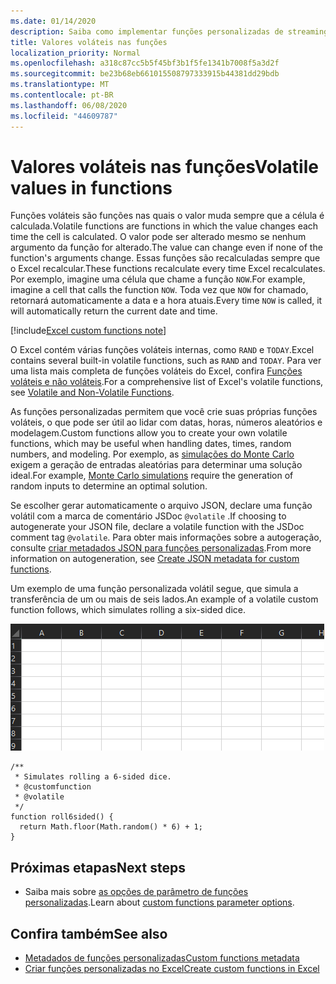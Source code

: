 ```yaml
---
ms.date: 01/14/2020
description: Saiba como implementar funções personalizadas de streaming volátil e offline.
title: Valores voláteis nas funções
localization_priority: Normal
ms.openlocfilehash: a318c87cc5b5f45bf3b1f5fe1341b7008f5a3d2f
ms.sourcegitcommit: be23b68eb661015508797333915b44381dd29bdb
ms.translationtype: MT
ms.contentlocale: pt-BR
ms.lasthandoff: 06/08/2020
ms.locfileid: "44609787"
---
```

# <a name="volatile-values-in-functions"></a><span data-ttu-id="eea30-103">Valores voláteis nas funções</span><span class="sxs-lookup"><span data-stu-id="eea30-103">Volatile values in functions</span></span>

<span data-ttu-id="eea30-104">Funções voláteis são funções nas quais o valor muda sempre que a célula é calculada.</span><span class="sxs-lookup"><span data-stu-id="eea30-104">Volatile functions are functions in which the value changes each time the cell is calculated.</span></span> <span data-ttu-id="eea30-105">O valor pode ser alterado mesmo se nenhum argumento da função for alterado.</span><span class="sxs-lookup"><span data-stu-id="eea30-105">The value can change even if none of the function's arguments change.</span></span> <span data-ttu-id="eea30-106">Essas funções são recalculadas sempre que o Excel recalcular.</span><span class="sxs-lookup"><span data-stu-id="eea30-106">These functions recalculate every time Excel recalculates.</span></span> <span data-ttu-id="eea30-107">Por exemplo, imagine uma célula que chame a função `NOW`.</span><span class="sxs-lookup"><span data-stu-id="eea30-107">For example, imagine a cell that calls the function `NOW`.</span></span> <span data-ttu-id="eea30-108">Toda vez que `NOW` for chamado, retornará automaticamente a data e a hora atuais.</span><span class="sxs-lookup"><span data-stu-id="eea30-108">Every time `NOW` is called, it will automatically return the current date and time.</span></span>

[!include[Excel custom functions note](../includes/excel-custom-functions-note.md)]

<span data-ttu-id="eea30-109">O Excel contém várias funções voláteis internas, como `RAND` e `TODAY`.</span><span class="sxs-lookup"><span data-stu-id="eea30-109">Excel contains several built-in volatile functions, such as `RAND` and `TODAY`.</span></span> <span data-ttu-id="eea30-110">Para ver uma lista mais completa de funções voláteis do Excel, confira [Funções voláteis e não voláteis](/office/client-developer/excel/excel-recalculation#volatile-and-non-volatile-functions).</span><span class="sxs-lookup"><span data-stu-id="eea30-110">For a comprehensive list of Excel's volatile functions, see [Volatile and Non-Volatile Functions](/office/client-developer/excel/excel-recalculation#volatile-and-non-volatile-functions).</span></span>

<span data-ttu-id="eea30-111">As funções personalizadas permitem que você crie suas próprias funções voláteis, o que pode ser útil ao lidar com datas, horas, números aleatórios e modelagem.</span><span class="sxs-lookup"><span data-stu-id="eea30-111">Custom functions allow you to create your own volatile functions, which may be useful when handling dates, times, random numbers, and modeling.</span></span> <span data-ttu-id="eea30-112">Por exemplo, as [simulações do Monte Carlo](https://en.wikipedia.org/wiki/Monte_Carlo_method) exigem a geração de entradas aleatórias para determinar uma solução ideal.</span><span class="sxs-lookup"><span data-stu-id="eea30-112">For example, [Monte Carlo simulations](https://en.wikipedia.org/wiki/Monte_Carlo_method) require the generation of random inputs to determine an optimal solution.</span></span>

<span data-ttu-id="eea30-113">Se escolher gerar automaticamente o arquivo JSON, declare uma função volátil com a marca de comentário JSDoc `@volatile` .</span><span class="sxs-lookup"><span data-stu-id="eea30-113">If choosing to autogenerate your JSON file, declare a volatile function with the JSDoc comment tag `@volatile`.</span></span> <span data-ttu-id="eea30-114">Para obter mais informações sobre a autogeração, consulte [criar metadados JSON para funções personalizadas](custom-functions-json-autogeneration.md).</span><span class="sxs-lookup"><span data-stu-id="eea30-114">From more information on autogeneration, see [Create JSON metadata for custom functions](custom-functions-json-autogeneration.md).</span></span>

<span data-ttu-id="eea30-115">Um exemplo de uma função personalizada volátil segue, que simula a transferência de um ou mais de seis lados.</span><span class="sxs-lookup"><span data-stu-id="eea30-115">An example of a volatile custom function follows, which simulates rolling a six-sided dice.</span></span>

![Um gif mostrando uma função personalizada, retornando um valor aleatório para simular a rolagem de um e seis lados](../images/six-sided-die.gif)

```JS
/**
 * Simulates rolling a 6-sided dice.
 * @customfunction
 * @volatile
 */
function roll6sided() {
  return Math.floor(Math.random() * 6) + 1;
}
```

## <a name="next-steps"></a><span data-ttu-id="eea30-117">Próximas etapas</span><span class="sxs-lookup"><span data-stu-id="eea30-117">Next steps</span></span>
* <span data-ttu-id="eea30-118">Saiba mais sobre [as opções de parâmetro de funções personalizadas](custom-functions-parameter-options.md).</span><span class="sxs-lookup"><span data-stu-id="eea30-118">Learn about [custom functions parameter options](custom-functions-parameter-options.md).</span></span>

## <a name="see-also"></a><span data-ttu-id="eea30-119">Confira também</span><span class="sxs-lookup"><span data-stu-id="eea30-119">See also</span></span>

* [<span data-ttu-id="eea30-120">Metadados de funções personalizadas</span><span class="sxs-lookup"><span data-stu-id="eea30-120">Custom functions metadata</span></span>](custom-functions-json.md)
* [<span data-ttu-id="eea30-121">Criar funções personalizadas no Excel</span><span class="sxs-lookup"><span data-stu-id="eea30-121">Create custom functions in Excel</span></span>](custom-functions-overview.md)
